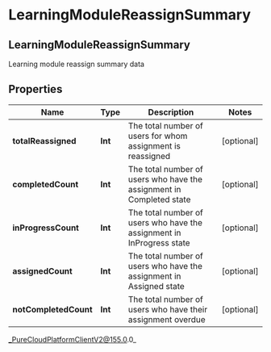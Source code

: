 # LearningModuleReassignSummary

## LearningModuleReassignSummary
Learning module reassign summary data

## Properties

|Name | Type | Description | Notes|
|------------ | ------------- | ------------- | -------------|
| **totalReassigned** | **Int** | The total number of users for whom assignment is reassigned | [optional] |
| **completedCount** | **Int** | The total number of users who have the assignment in Completed state | [optional] |
| **inProgressCount** | **Int** | The total number of users who have the assignment in InProgress state | [optional] |
| **assignedCount** | **Int** | The total number of users who have the assignment in Assigned state | [optional] |
| **notCompletedCount** | **Int** | The total number of users who have their assignment overdue | [optional] |



_PureCloudPlatformClientV2@155.0.0_
